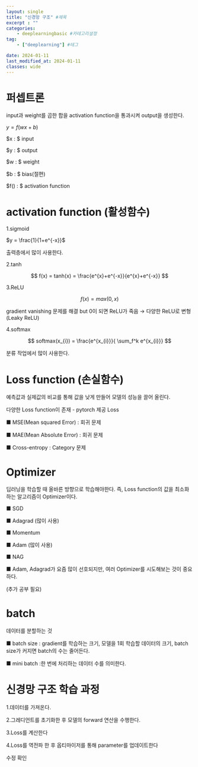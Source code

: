 ```yaml
---
layout: single
title: "신경망 구조" #제목
excerpt : ""
categories: 
    - deeplearningbasic #카테고리설정
tag: 
    - ["deeplearning"] #테그

date: 2024-01-11
last_modified_at: 2024-01-11
classes: wide    
---
```



# 퍼셉트론



input과 weight를 곱한 합을 activation function을 통과시켜 output을 생성한다.



$y=f(wx+b)$



$x : $ input

$y : $ output

$w : $ weight

$b : $  bias(절편)

$f() : $  activation function


# activation function (활성함수)



1.sigmoid

$y = \frac{1}{1+e^{-x}}$



출력층에서 많이 사용한다.



2.tanh

$$
f(x) = tanh(x) = \frac{e^{x}+e^{-x}}{e^{x}+e^{-x}}
$$



3.ReLU

$$
f(x) = max(0,x)
$$



gradient vanishing 문제를 해결 but 0이 되면 ReLU가 죽음 → 다양한 ReLU로 변형(Leaky ReLU)



4.softmax

$$
softmax(x_{i}) = \frac{e^{x_{i}}}{ \sum_f^k e^{x_{i}}}
$$



분류 작업에서 많이 사용한다.



# Loss function (손실함수)



예측값과 실제값의 비교를 통해 값을 낮게 만들어 모델의 성능을 끌어 올린다.



다양한 Loss function이 존재 - pytorch 제공 Loss

■ MSE(Mean squared Error) : 회귀 문제

■ MAE(Mean Absolute Error) : 회귀 문제

■ Cross-entropy : Category 문제


# Optimizer 



딥러닝을 학습할 때 올바른 방향으로 학습해야한다. 즉, Loss function의 값을 최소화 하는 알고리즘이 Optimizer이다.



■ SGD

■ Adagrad (많이 사용)

■ Momentum

■ Adam (많이 사용)

■ NAG

■ Adam, Adagrad가 요즘 많이 선호되지만, 여러 Optimizer를 시도해보는 것이 중요하다.

(추가 공부 필요)



# batch



데이터를 분할하는 것



■ batch size : gradient를 학습하는 크기, 모델을 1회 학습할 데이터의 크기, batch size가 커지면 batch의 수는 줄어든다.

■ mini batch :한 번에 처리하는 데이터 수를 의미한다.


# 신경망 구조 학습 과정



1.데이터를 가져온다.

2.그레디언트를 초기화한 후 모델의 forward 연산을 수행한다.

3.Loss를 계산한다

4.Loss를 역전파 한 후 옵티마이저를 통해 parameter를 업데이트한다

수정 확인